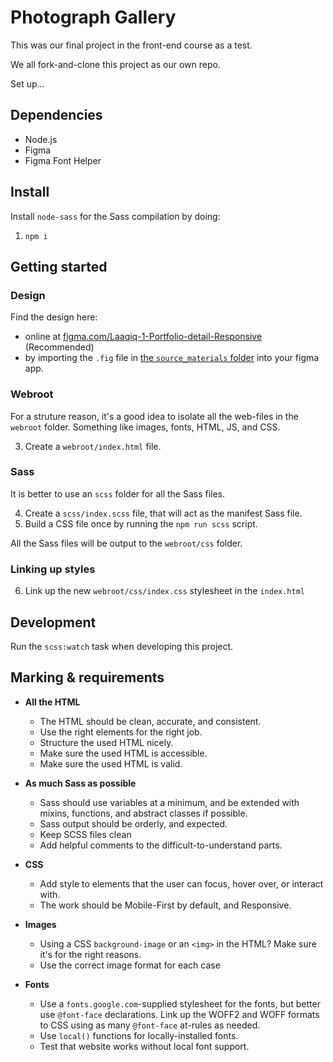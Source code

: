 # Photograph Gallery

This was our final project in the front-end course as a test.

We all fork-and-clone this project as our own repo.

Set up...

## Dependencies

- Node.js
- Figma
- Figma Font Helper

## Install

Install `node-sass` for the Sass compilation by doing:

1. `npm i`

## Getting started

### Design

Find the design here:

- online at [figma.com/Laaqiq-1-Portfolio-detail-Responsive](https://www.figma.com/file/VgF87mULloYb7HZ1EMCRzU/Laaqiq-1-Portfolio-detail-Responsive?node-id=0%3A1) (Recommended)
- by importing the `.fig` file in [the `source_materials` folder](./source_materials/) into your figma app.

### Webroot

For a struture reason, it's a good idea to isolate all the web-files in the `webroot` folder.
Something like images, fonts, HTML, JS, and CSS.

3. Create a `webroot/index.html` file.

### Sass

It is better to use an `scss` folder for all the Sass files.

4. Create a `scss/index.scss` file, that will act as the manifest Sass file.
5. Build a CSS file once by running the `npm run scss` script.

All the Sass files will be output to the `webroot/css` folder.

### Linking up styles

6. Link up the new `webroot/css/index.css` stylesheet in the `index.html`

## Development

Run the `scss:watch` task when developing this project.

## Marking & requirements

- **All the HTML**
  - The HTML should be clean, accurate, and consistent.
  - Use the right elements for the right job.
  - Structure the used HTML nicely.
  - Make sure the used HTML is accessible.
  - Make sure the used HTML is valid.
  
- **As much Sass as possible**
  - Sass should use variables at a minimum, and be extended with mixins, functions, and abstract classes if possible.
  - Sass output should be orderly, and expected.
  - Keep SCSS files clean
  - Add helpful comments to the difficult-to-understand parts.

- **CSS**
  - Add style to elements that the user can focus, hover over, or interact with.
  - The work should be Mobile-First by default, and Responsive.

- **Images**
  - Using a CSS `background-image` or an `<img>` in the HTML? Make sure it's for the right reasons.
  - Use the correct image format for each case
 
- **Fonts**
  - Use a `fonts.google.com`-supplied stylesheet for the fonts, but better use `@font-face` declarations. Link up the WOFF2 and WOFF formats to CSS using as many `@font-face` at-rules as needed.
  - Use `local()` functions for locally-installed fonts.
  - Test that website works without local font support.
